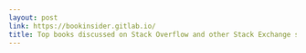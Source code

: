```yaml
---
layout: post
link: https://bookinsider.gitlab.io/
title: Top books discussed on Stack Overflow and other Stack Exchange sites
---
```

